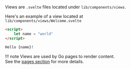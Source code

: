 Views are `.svelte` files located under `lib/components/views`.

Here's an example of a view located at `lib/components/views/Welcome.svelte`

```html
<script>
    let name = "world"
</script>

Hello {name}!
```

!!! note
    Views are used by Go pages to render content.<br/>
    See the [pages section](./pages.md) for more details.